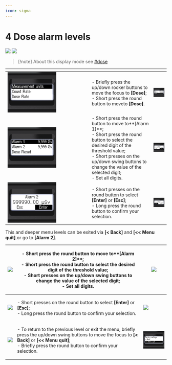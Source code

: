 ```yaml
---
icon: sigma
---
```


# 4 Dose   alarm levels

![](../../.gitbook/assets/dose\_sym.png) ![](<../../.gitbook/assets/dose\_alarm\_1 (2).png>)

> \[!note] About this display mode see [#dose](../display/#dose "mention")

<table data-header-hidden><thead><tr><th width="249"></th><th></th><th></th></tr></thead><tbody><tr><td><img src="../../.gitbook/assets/settings_modality_Zv_per_h_f (5).png" alt=""></td><td>- Briefly press the up/down rocker buttons to move the focus to <strong>[Dose]</strong>;<br>- Short press the round button to moveto <strong>[Dose]</strong>.</td><td><img src="../../.gitbook/assets/settings_dose_rate_return_selected_f.png" alt=""></td></tr><tr><td><img src="../../.gitbook/assets/settings_dose_threshold_1_selected_f.png" alt=""></td><td>- Short press the round button to move to**[Alarm 1]**;<br>- Short press the round button to select the desired digit of the threshold value;<br>- Short presses on the up/down swing buttons to change the value of the selected digit;<br>- Set all digits.</td><td><img src="../../.gitbook/assets/settings_dose_threshold_1_set_dialog_confirm_selected_f.png" alt=""></td></tr><tr><td><img src="../../.gitbook/assets/settings_dose_threshold_2_set_dialog_confirm_selected_f (1).png" alt=""></td><td>- Short presses on the round button to select <strong>[Enter]</strong> or <strong>[Esc]</strong>;<br>- Long press the round button to confirm your selection.</td><td><img src="../../.gitbook/assets/settings_dose_threshold_1_set_dialog_cancel_selected_f.png" alt=""></td></tr></tbody></table>

This and deeper menu levels can be exited via **\[< Back]** and **\[<< Menu quit]**.or go to **\[Alarm 2]**.

| ![](../../.gitbook/assets/settings\_dose\_threshold\_2\_selected\_f.png)                       | <p>- Short press the round button to move to**[Alarm 2]**;<br>- Short press the round button to select the desired digit of the threshold value;<br>- Short presses on the up/down swing buttons to change the value of the selected digit;<br>- Set all digits.</p> | ![](../../.gitbook/assets/settings\_dose\_threshold\_2\_set\_dialog\_f.png)                   |
| ---------------------------------------------------------------------------------------------- | -------------------------------------------------------------------------------------------------------------------------------------------------------------------------------------------------------------------------------------------------------------------- | --------------------------------------------------------------------------------------------- |
| ![](../../.gitbook/assets/settings\_dose\_threshold\_2\_set\_dialog\_confirm\_selected\_f.png) | <p>- Short presses on the round button to select <strong>[Enter]</strong> or <strong>[Esc]</strong>;<br>- Long press the round button to confirm your selection.</p>                                                                                                 | ![](../../.gitbook/assets/settings\_dose\_threshold\_2\_set\_dialog\_cancel\_selected\_f.png) |
| ![](<../../.gitbook/assets/settings\_display\_return\_f (1).png>)                              | <p>- To return to the previous level or exit the menu, briefly press the up/down swing buttons to move the focus to <strong>[&#x3C; Back]</strong> or <strong>[&#x3C;&#x3C; Menu quit]</strong>;<br>- Briefly press the round button to confirm your selection.</p>  | <p></p><p><img src="../../.gitbook/assets/settings_outofmenu_selected_f (1).png" alt=""></p>  |
